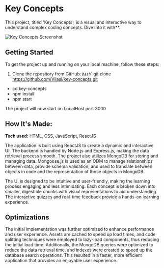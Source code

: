 # Key Concepts

This project, titled 'Key Concepts', is a visual and interactive way to understand complex coding concepts. Dive into it with\*\*.

![Key Concepts Screenshot](https://imgur.com/jmFfFby)

## Getting Started

To get the project up and running on your local machine, follow these steps:

1. Clone the repository from GitHub:
   _`bash`_`
   git clone https://github.com/Vilasi/key-concepts.git

- cd key-concepts
- npm install
- npm start

The project will now start on LocalHost port 3000

## How It's Made:

**Tech used:** HTML, CSS, JavaScript, ReactJS

The application is built using ReactJS to create a dynamic and interactive UI. The backend is handled by Node.js and Express.js, making the data retrieval process smooth. The project also utilizes MongoDB for storing and managing data. Mongoose.js is used as an ODM to manage relationships between data, provide schema validation, and used to translate between objects in code and the representation of those objects in MongoDB.

The UI is designed to be intuitive and user-friendly, making the learning process engaging and less intimidating. Each concept is broken down into smaller, digestible chunks with visual representations to aid understanding. The interactive quizzes and real-time feedback provide a hands-on learning experience.

## Optimizations

The initial implementation was further optimized to enhance performance and user experience. Assets are cached to speed up load times, and code splitting techniques were employed to lazy-load components, thus reducing the initial load time. Additionally, the MongoDB queries were optimized to reduce the data retrieval time, and indexes were created to speed up the database search operations. This resulted in a faster, more efficient application that provides an enjoyable user experience.
